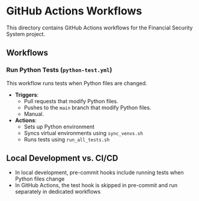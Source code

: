 # GitHub Actions Workflows

This directory contains GitHub Actions workflows for the Financial Security System project.

## Workflows

### Run Python Tests (`python-test.yml`)

This workflow runs tests when Python files are changed.

- **Triggers**:
  - Pull requests that modify Python files.
  - Pushes to the `main` branch that modify Python files.
  - Manual.
- **Actions**:
  - Sets up Python environment
  - Syncs virtual environments using `sync_venvs.sh`
  - Runs tests using `run_all_tests.sh`

## Local Development vs. CI/CD

- In local development, pre-commit hooks include running tests when Python files change
- In GitHub Actions, the test hook is skipped in pre-commit and run separately in dedicated workflows
